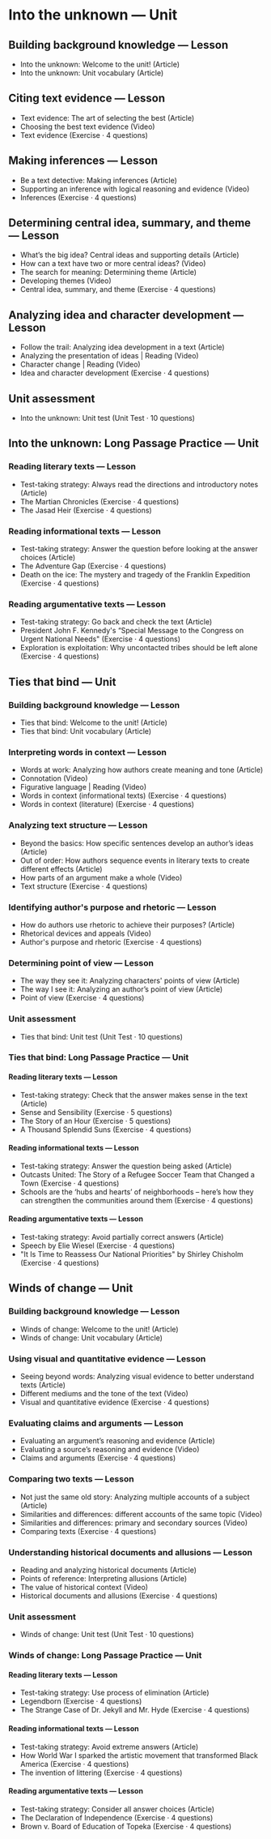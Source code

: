 # Into the unknown — Unit

## Building background knowledge — Lesson
- Into the unknown: Welcome to the unit! (Article)
- Into the unknown: Unit vocabulary (Article)

## Citing text evidence — Lesson
- Text evidence: The art of selecting the best (Article)
- Choosing the best text evidence (Video)
- Text evidence (Exercise · 4 questions)

## Making inferences — Lesson
- Be a text detective: Making inferences (Article)
- Supporting an inference with logical reasoning and evidence (Video)
- Inferences (Exercise · 4 questions)

## Determining central idea, summary, and theme — Lesson
- What’s the big idea? Central ideas and supporting details (Article)
- How can a text have two or more central ideas? (Video)
- The search for meaning: Determining theme (Article)
- Developing themes (Video)
- Central idea, summary, and theme (Exercise · 4 questions)

## Analyzing idea and character development — Lesson
- Follow the trail: Analyzing idea development in a text (Article)
- Analyzing the presentation of ideas | Reading (Video)
- Character change | Reading (Video)
- Idea and character development (Exercise · 4 questions)

## Unit assessment
- Into the unknown: Unit test (Unit Test · 10 questions)

## Into the unknown: Long Passage Practice — Unit

### Reading literary texts — Lesson
- Test-taking strategy: Always read the directions and introductory notes (Article)
- The Martian Chronicles (Exercise · 4 questions)
- The Jasad Heir (Exercise · 4 questions)

### Reading informational texts — Lesson
- Test-taking strategy: Answer the question before looking at the answer choices (Article)
- The Adventure Gap (Exercise · 4 questions)
- Death on the ice: The mystery and tragedy of the Franklin Expedition (Exercise · 4 questions)

### Reading argumentative texts — Lesson
- Test-taking strategy: Go back and check the text (Article)
- President John F. Kennedy's “Special Message to the Congress on Urgent National Needs" (Exercise · 4 questions)
- Exploration is exploitation: Why uncontacted tribes should be left alone (Exercise · 4 questions)



## Ties that bind — Unit

### Building background knowledge — Lesson
- Ties that bind: Welcome to the unit! (Article)
- Ties that bind: Unit vocabulary (Article)

### Interpreting words in context — Lesson
- Words at work: Analyzing how authors create meaning and tone (Article)
- Connotation (Video)
- Figurative language | Reading (Video)
- Words in context (informational texts) (Exercise · 4 questions)
- Words in context (literature) (Exercise · 4 questions)

### Analyzing text structure — Lesson
- Beyond the basics: How specific sentences develop an author’s ideas (Article)
- Out of order: How authors sequence events in literary texts to create different effects (Article)
- How parts of an argument make a whole (Video)
- Text structure (Exercise · 4 questions)

### Identifying author's purpose and rhetoric — Lesson
- How do authors use rhetoric to achieve their purposes? (Article)
- Rhetorical devices and appeals (Video)
- Author's purpose and rhetoric (Exercise · 4 questions)

### Determining point of view — Lesson
- The way they see it: Analyzing characters' points of view (Article)
- The way I see it: Analyzing an author’s point of view (Article)
- Point of view (Exercise · 4 questions)

### Unit assessment
- Ties that bind: Unit test (Unit Test · 10 questions)

### Ties that bind: Long Passage Practice — Unit
#### Reading literary texts — Lesson
- Test-taking strategy: Check that the answer makes sense in the text (Article)
- Sense and Sensibility (Exercise · 5 questions)
- The Story of an Hour (Exercise · 5 questions)
- A Thousand Splendid Suns (Exercise · 4 questions)

#### Reading informational texts — Lesson
- Test-taking strategy: Answer the question being asked (Article)
- Outcasts United: The Story of a Refugee Soccer Team that Changed a Town (Exercise · 4 questions)
- Schools are the ‘hubs and hearts’ of neighborhoods – here’s how they can strengthen the communities around them (Exercise · 4 questions)

#### Reading argumentative texts — Lesson
- Test-taking strategy: Avoid partially correct answers (Article)
- Speech by Elie Wiesel (Exercise · 4 questions)
- "It Is Time to Reassess Our National Priorities" by Shirley Chisholm (Exercise · 4 questions)

## Winds of change — Unit

### Building background knowledge — Lesson
- Winds of change: Welcome to the unit! (Article)
- Winds of change: Unit vocabulary (Article)

### Using visual and quantitative evidence — Lesson
- Seeing beyond words: Analyzing visual evidence to better understand texts (Article)
- Different mediums and the tone of the text (Video)
- Visual and quantitative evidence (Exercise · 4 questions)

### Evaluating claims and arguments — Lesson
- Evaluating an argument’s reasoning and evidence (Article)
- Evaluating a source’s reasoning and evidence (Video)
- Claims and arguments (Exercise · 4 questions)

### Comparing two texts — Lesson
- Not just the same old story: Analyzing multiple accounts of a subject (Article)
- Similarities and differences: different accounts of the same topic (Video)
- Similarities and differences: primary and secondary sources (Video)
- Comparing texts (Exercise · 4 questions)

### Understanding historical documents and allusions — Lesson
- Reading and analyzing historical documents (Article)
- Points of reference: Interpreting allusions (Article)
- The value of historical context (Video)
- Historical documents and allusions (Exercise · 4 questions)

### Unit assessment
- Winds of change: Unit test (Unit Test · 10 questions)

### Winds of change: Long Passage Practice — Unit
#### Reading literary texts — Lesson
- Test-taking strategy: Use process of elimination (Article)
- Legendborn (Exercise · 4 questions)
- The Strange Case of Dr. Jekyll and Mr. Hyde (Exercise · 4 questions)

#### Reading informational texts — Lesson
- Test-taking strategy: Avoid extreme answers (Article)
- How World War I sparked the artistic movement that transformed Black America (Exercise · 4 questions)
- The invention of littering (Exercise · 4 questions)

#### Reading argumentative texts — Lesson
- Test-taking strategy: Consider all answer choices (Article)
- The Declaration of Independence (Exercise · 4 questions)
- Brown v. Board of Education of Topeka (Exercise · 4 questions)
